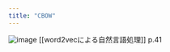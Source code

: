 ```yaml
---
title: "CBOW"
---
```


![image](https://gyazo.com/11ed89fd2b46770c70567529b44fda9e/thumb/1000)
[[word2vecによる自然言語処理]] p.41
